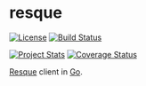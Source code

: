 # resque

[![License](https://img.shields.io/badge/license-Apache%20License%202.0-blue.svg?style=flat)](https://raw.githubusercontent.com/steenzout/go-resque/master/LICENSE)
[![Build Status](https://travis-ci.org/steenzout/go-resque.svg?branch=master)](https://travis-ci.org/steenzout/go-resque)

[![Project Stats](https://www.openhub.net/p/go-steenzout-resque/widgets/project_thin_badge.gif)](https://www.openhub.net/p/go-steenzout-resque/)
[![Coverage Status](https://coveralls.io/repos/steenzout/go-resque/badge.svg?branch=master&service=github)](https://coveralls.io/github/steenzout/go-resque?branch=master)

[Resque][resque] client in [Go][go].



[go]:	https://golang.org	"The Go Programming Language"
[resque]:	https://github.com/resque/resque	"Resque"
